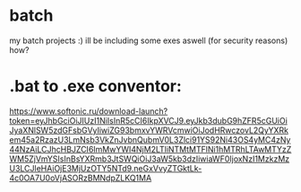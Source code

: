 # batch
my batch projects :)
ill be including some exes aswell (for security reasons) how?
# .bat to .exe conventor:
https://www.softonic.ru/download-launch?token=eyJhbGciOiJIUzI1NiIsInR5cCI6IkpXVCJ9.eyJkb3dubG9hZFR5cGUiOiJyaXNlSW5zdGFsbGVyIiwiZG93bmxvYWRVcmwiOiJodHRwczovL2QyYXRkem45a2RzazU3LmNsb3VkZnJvbnQubmV0L3Zlci91YS92Ni43OS4yMC4zNy44NzAiLCJhcHBJZCI6ImMwYWI4NjM2LTliNTMtMTFlNi1hMTRhLTAwMTYzZWM5ZjVmYSIsInBsYXRmb3JtSWQiOiJ3aW5kb3dzIiwiaWF0IjoxNzI1MzkzMzU3LCJleHAiOjE3MjUzOTY5NTd9.neGxVvyZTGktLk-4c0OA7U0oVjASORzBMNdpZLKQ1MA
